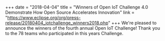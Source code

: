+++
date = "2018-04-04"
title = "Winners of Open IoT Challenge 4.0 Demonstrate How Open Source Accelerates Innovation"
link = "https://www.eclipse.org/org/press-release/20180404_iotchallenge_winners2018.php"
+++
We're pleased to announce the winners of the fourth annual Open IoT Challenge! Thank you to the 78 teams who participated in this years Challenge.